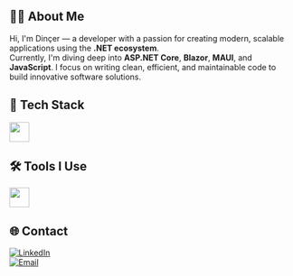 ## 👨‍💻 About Me

Hi, I'm Dinçer — a developer with a passion for creating modern, scalable applications using the **.NET ecosystem**.  
Currently, I'm diving deep into **ASP.NET Core**, **Blazor**, **MAUI**, and **JavaScript**. I focus on writing clean, efficient, and maintainable code to build innovative software solutions.



## 💼 Tech Stack

<img src="http://skillicons.dev/icons?i=cs,dotnet,js,ts,nodejs,react,html,css,bootstrap,python,redis,git" height="35px" />



## 🛠️ Tools I Use

<img src="https://skillicons.dev/icons?i=visualstudio,vscode,postman,discord,ps" height="35px" />



## 🌐 Contact

[![LinkedIn](https://img.shields.io/badge/LinkedIn-blue?logo=linkedin&style=for-the-badge)](https://www.linkedin.com/in/dincersipka)  
[![Email](https://img.shields.io/badge/Email-Dinçer%20Sipka-red?style=for-the-badge&logo=gmail&logoColor=white)](mailto:dincersipka6@gmail.com)
